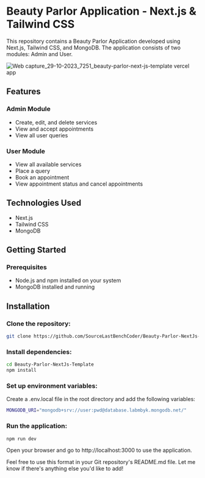 # Beauty Parlor Application - Next.js & Tailwind CSS

This repository contains a Beauty Parlor Application developed using Next.js, Tailwind CSS, and MongoDB. The application consists of two modules: Admin and User.

![Web capture_29-10-2023_7251_beauty-parlor-next-js-template vercel app](https://github.com/SourceLastBenchCoder/Beauty-Parlor-NextJs-Template/assets/98646256/22a64723-53d6-4200-bb29-b81ae7562b60)

## Features

### Admin Module
- Create, edit, and delete services
- View and accept appointments
- View all user queries

### User Module
- View all available services
- Place a query
- Book an appointment
- View appointment status and cancel appointments

## Technologies Used
- Next.js
- Tailwind CSS
- MongoDB

## Getting Started

### Prerequisites
- Node.js and npm installed on your system
- MongoDB installed and running

## Installation

### Clone the repository:

```bash
git clone https://github.com/SourceLastBenchCoder/Beauty-Parlor-NextJs-Template.git
```
### Install dependencies:

```bash
cd Beauty-Parlor-NextJs-Template
npm install
```

### Set up environment variables:

Create a .env.local file in the root directory and add the following variables:

```bash
MONGODB_URI="mongodb+srv://user:pwd@database.labmbyk.mongodb.net/"
```

### Run the application:

```bash
npm run dev
```

Open your browser and go to http://localhost:3000 to use the application.


Feel free to use this format in your Git repository's README.md file. Let me know if there's anything else you'd like to add!
